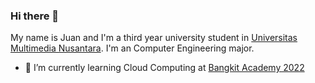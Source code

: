 ### Hi there 👋

My name is Juan and I'm a third year university student in [Universitas Multimedia Nusantara](umn.ac.id).
I'm an Computer Engineering major.
<!--
**camestudentjuan/camestudentjuan** is a ✨ _special_ ✨ repository because its `README.md` (this file) appears on your GitHub profile.

Here are some ideas to get you started:

- 🔭 I’m currently working on ... -->
- 🌱 I’m currently learning Cloud Computing at [Bangkit Academy 2022](https://grow.google/intl/id_id/bangkit/)
<!-- 👯 I’m looking to collaborate on ...
- 🤔 I’m looking for help with ...
- 💬 Ask me about ...
- 📫 How to reach me: ...
- 😄 Pronouns: ...
- ⚡ Fun fact: ...-->

